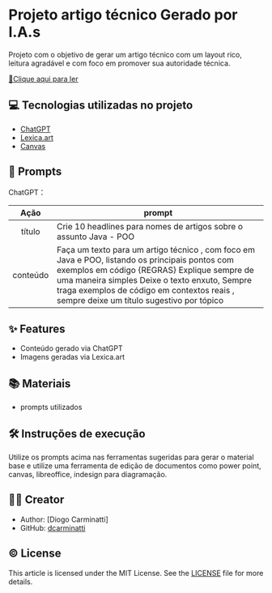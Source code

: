 # Projeto artigo técnico Gerado por I.A.s

Projeto com o objetivo de gerar um artigo técnico com um layout rico, leitura agradável e com foco em promover sua autoridade técnica.

[📕Clique aqui para ler](https://web.dio.me/articles/encapsulamento-em-java-protegendo-seus-dados-com-poo?back=%2Farticles&page=1&order=oldest)

## 💻 Tecnologias utilizadas no projeto

- [ChatGPT](https://chat.openai.com/) 
- [Lexica.art](https://lexica.art/)
- [Canvas](https://www.canva.com/)

## 🧠 Prompts


ChatGPT：

|   Ação   | prompt                                                                                                                                                                                                                                                                         |
| :------: | ------------------------------------------------------------------------------------------------------------------------------------------------------------------------------------------------------------------------------------------------------------------------------ |
|  título  | Crie 10 headlines para nomes de artigos sobre o assunto Java - POO                                                     |
| conteúdo | Faça um texto para um artigo técnico , com foco em Java e POO, listando os principais pontos com exemplos em código {REGRAS} Explique sempre de uma maneira simples Deixe o texto enxuto, Sempre traga exemplos de código em contextos reais , sempre deixe um título sugestivo por tópico |


## ✨ Features

- Conteúdo gerado via ChatGPT
- Imagens geradas via Lexica.art

## 📚 Materiais

- prompts utilizados

## 🛠️ Instruções de execução

Utilize os prompts acima nas ferramentas sugeridas para gerar o material base e utilize uma ferramenta de edição de documentos como power point, canvas, libreoffice, indesign para diagramação.

## 👨‍💻 Creator
- Author: [Diogo Carminatti]
- GitHub: [dcarminatti](https://github.com/dcarminatti)

## ©️ License
This article is licensed under the MIT License. See the [LICENSE](https://github.com/dcarminatti/prompts-for-article-generate-by-ia/blob/main/LICENSE) file for more details.

